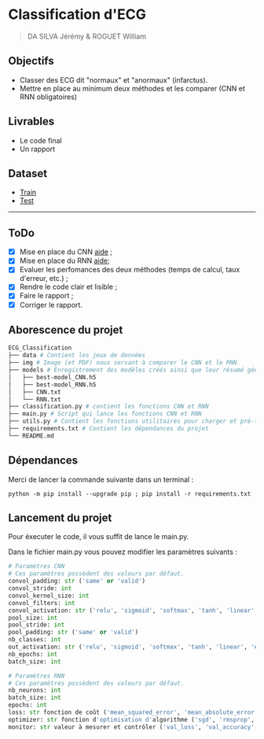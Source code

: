 # Classification d'ECG 
> DA SILVA Jérémy & ROGUET William

## Objectifs
* Classer des ECG dit "normaux" et "anormaux" (infarctus).
* Mettre en place au minimum deux méthodes et les comparer (CNN et RNN obligatoires)

## Livrables
* Le code final
* Un rapport

## Dataset
* [Train](https://maxime-devanne.com/datasets/ECG200/ECG200_TRAIN.tsv)
* [Test](https://maxime-devanne.com/datasets/ECG200/ECG200_TEST.tsv)

---

## ToDo
* [x] Mise en place du CNN [aide](https://colab.research.google.com/drive/1mEuCNRJ91HrL2kypCSm0zlpm_QBrllo3?usp=sharing) ;
* [x] Mise en place du RNN [aide](https://colab.research.google.com/drive/11jd7HBVxnJtcL8-vbeaG5WJBWPIfZ8I7?usp=sharing);
* [x] Evaluer les perfomances des deux méthodes (temps de calcul, taux d'erreur, etc.) ;
* [x] Rendre le code clair et lisible ;
* [x] Faire le rapport ;
* [x] Corriger le rapport.

## Aborescence du projet

```bash
ECG_Classification
├── data # Contient les jeux de données
├── img # Image (et PDF) nous servant à comparer le CNN et le RNN
├── models # Enregistrement des modèles créés ainsi que leur résumé généré par Keras
│   ├── best-model_CNN.h5
│   ├── best-model_RNN.h5
│   ├── CNN.txt
│   └── RNN.txt
├── classification.py # contient les fonctions CNN et RNN
├── main.py # Script qui lance les fonctions CNN et RNN
├── utils.py # Contient les fonctions utilitaires pour charger et pré-traiter les données
├── requirements.txt # Contient les dépendances du projet
└── README.md
```

## Dépendances 

Merci de lancer la commande suivante dans un terminal :

`python -m pip install --upgrade pip ; pip install -r requirements.txt`

## Lancement du projet

Pour éxecuter le code, il vous suffit de lance le main.py.

Dans le fichier main.py vous pouvez modifier les paramètres suivants :

```python
# Paramètres CNN
# Ces paramètres possèdent des valeurs par défaut.
convol_padding: str ('same' or 'valid')
convol_stride: int
convol_kernel_size: int
convol_filters: int
convol_activation: str ('relu', 'sigmoid', 'softmax', 'tanh', 'linear', 'elu', 'selu', 'softplus', 'softsign')
pool_size: int
pool_stride: int
pool_padding: str ('same' or 'valid')
nb_classes: int
out_activation: str ('relu', 'sigmoid', 'softmax', 'tanh', 'linear', 'elu', 'selu', 'softplus', 'softsign')
nb_epochs: int
batch_size: int
```

```python
# Paramètres RNN
# Ces paramètres possèdent des valeurs par défaut.
nb_neurons: int
batch_size: int
epochs: int
loss: str fonction de coût ('mean_squared_error', 'mean_absolute_error', 'mean_absolute_percentage_error', 'mean_squared_logarithmic_error', 'squared_hinge', 'hinge', 'categorical_hinge', 'logcosh', 'categorical_crossentropy', 'sparse_categorical_crossentropy', 'binary_crossentropy', 'kullback_leibler_divergence', 'poisson', 'cosine_proximity')
optimizer: str fonction d'optimisation d'algorithme ('sgd', 'rmsprop', 'adagrad', 'adadelta', 'adam', 'adamax', 'nadam')
monitor: str valeur à mesurer et contrôler ('val_loss', 'val_accuracy', 'loss', 'accuracy')
